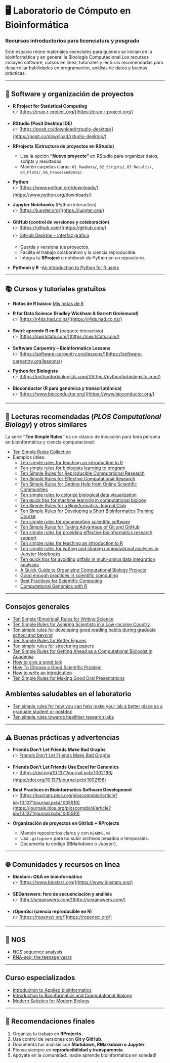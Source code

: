 # 🖥️ Laboratorio de Cómputo en Bioinformática  
### Recursos introductorios para licenciatura y posgrado

Este espacio reúne materiales esenciales para quienes se inician en la bioinformática y en general la Bioología Computacional 
Los recursos incluyen software, cursos en línea, tutoriales y lecturas recomendadas para desarrollar habilidades en programación, análisis de datos y buenas prácticas.

---

## 🚀 Software y organización de proyectos

- **R Project for Statistical Computing**  
  👉 [https://cran.r-project.org/](https://cran.r-project.org/)

- **RStudio (Posit Desktop IDE)**  
  👉 [https://posit.co/download/rstudio-desktop/](https://posit.co/download/rstudio-desktop/)

- **RProjects (Estructura de proyectos en RStudio)**  
  - Usa la opción **“Nuevo proyecto”** en RStudio para organizar datos, scripts y resultados.  
  - Mantén carpetas claras: `01_RawData/`, `02_Scripts/`, `03_Results/`, `04_Plots/`, `05_ProcessedData/`.

- **Python**  
  👉 [https://www.python.org/downloads/](https://www.python.org/downloads/)

- **Jupyter Notebooks** (Python interactivo)  
  👉 [https://jupyter.org/](https://jupyter.org/)

- **GitHub (control de versiones y colaboración)**  
  👉 [https://github.com/](https://github.com/)  
  👉 [GitHub Desktop – interfaz gráfica](https://desktop.github.com/)  
  - Guarda y versiona tus proyectos.  
  - Facilita el trabajo colaborativo y la ciencia reproducible.  
  - Integra tu **RProject** o notebook de Python en un repositorio.
- **Pythoon y R**
  -[An introduction to Python for R users](https://occasionaldivergences.com/posts/python-intro/)      

---

## 📚 Cursos y tutoriales gratuitos

-  **Notas de R básico**
    [Mis notas de R](https://robertoalvarezm.github.io/Bioinformatica_R_Basico_Notas/)
- **R for Data Science (Hadley Wickham & Garrett Grolemund)**  
  👉 [https://r4ds.had.co.nz/](https://r4ds.had.co.nz/)

- **Swirl: aprende R en R** (paquete interactivo)  
  👉 [https://swirlstats.com/](https://swirlstats.com/)

- **Software Carpentry – Bioinformatics Lessons**  
  👉 [https://software-carpentry.org/lessons/](https://software-carpentry.org/lessons/)

- **Python for Biologists**  
  👉 [https://pythonforbiologists.com/](https://pythonforbiologists.com/)

- **Bioconductor (R para genómica y transcriptómica)**  
  👉 [https://www.bioconductor.org/](https://www.bioconductor.org/)

---

## 📝 Lecturas recomendadas (*PLOS Computational Biology*)  y otros similares

La serie **“Ten Simple Rules”** es un clásico de iniciación para toda persona en bioinformática y ciencia computacional:  

- [Ten Simple Rules Collection](https://collections.plos.org/ten-simple-rules/)  
- Ejemplos útiles:
  - [Ten simple rules for teaching an introduction to R](https://journals.plos.org/ploscompbiol/article?id=10.1371/journal.pcbi.1012018)
  - [Ten simple rules for biologists learning to program](https://journals.plos.org/ploscompbiol/article?id=10.1371%2Fjournal.pcbi.1005871)
  - [Ten Simple Rules for Reproducible Computational Research](https://journals.plos.org/ploscompbiol/article?id=10.1371/journal.pcbi.1003285)  
  - [Ten Simple Rules for Effective Computational Research](https://journals.plos.org/ploscompbiol/article?id=10.1371/journal.pcbi.1003506)  
  - [Ten Simple Rules for Getting Help from Online Scientific Communities](https://journals.plos.org/ploscompbiol/article?id=10.1371/journal.pcbi.1002202)
  - [Ten simple rules to colorize biological data visualization](https://journals.plos.org/ploscompbiol/article?id=10.1371/journal.pcbi.1008259)
  - [Ten quick tips for machine learning in computational biology](https://biodatamining.biomedcentral.com/articles/10.1186/s13040-017-0155-3)
  - [Ten Simple Rules for a Bioinformatics Journal Club](https://journals.plos.org/ploscompbiol/article?id=10.1371/journal.pcbi.1004526)
  - [Ten Simple Rules for Developing a Short Bioinformatics Training Course](https://journals.plos.org/ploscompbiol/article?id=10.1371/journal.pcbi.1009218)
  - [Ten simple rules for documenting scientific software](https://journals.plos.org/ploscompbiol/article?id=10.1371/journal.pcbi.1006561)
  - [Ten Simple Rules for Taking Advantage of Git and GitHub](https://journals.plos.org/ploscompbiol/article?id=10.1371/journal.pcbi.1004947)
  - [Ten simple rules for providing effective bioinformatics research support](https://journals.plos.org/ploscompbiol/article?id=10.1371/journal.pcbi.1009218)
  - [Ten simple rules for teaching an introduction to R](https://journals.plos.org/ploscompbiol/article?id=10.1371/journal.pcbi.1012018)
  - [Ten simple rules for writing and sharing computational analyses in Jupyter Notebooks](https://journals.plos.org/ploscompbiol/article?id=10.1371/journal.pcbi.1007007)
  - [Ten quick tips for avoiding pitfalls in multi-omics data integration analyses](https://journals.plos.org/ploscompbiol/article?id=10.1371/journal.pcbi.1011224)
  - [A Quick Guide to Organizing Computational Biology Projects](https://journals.plos.org/ploscompbiol/article?id=10.1371%2Fjournal.pcbi.1000424)
  - [Good enough practices in scientific computing](https://journals.plos.org/ploscompbiol/article?id=10.1371%2Fjournal.pcbi.1005510)
  - [Best Practices for Scientific Computing](https://journals.plos.org/plosbiology/article?id=10.1371%2Fjournal.pbio.1001745)
  - [Computational Genomics with R](https://compgenomr.github.io/book/)

---
## Consejos generales

  -  [Ten Simple (Empirical) Rules for Writing Science](https://journals.plos.org/ploscompbiol/article?id=10.1371/journal.pcbi.1004205)
  -  [Ten Simple Rules for Aspiring Scientists in a Low-Income Country](https://journals.plos.org/ploscompbiol/article?id=10.1371/journal.pcbi.1000024)
  -  [Ten simple rules for developing good reading habits during graduate school and beyond](https://journals.plos.org/ploscompbiol/article?id=10.1371/journal.pcbi.1006467)
  -  [Ten Simple Rules for Better Figures](https://journals.plos.org/ploscompbiol/article?id=10.1371/journal.pcbi.1003833)
  -  [Ten simple rules for structuring papers](https://journals.plos.org/ploscompbiol/article?id=10.1371/journal.pcbi.1005619)
  -  [Ten Simple Rules for Getting Ahead as a Computational Biologist in Academia ](https://journals.plos.org/ploscompbiol/article?id=10.1371/journal.pcbi.1006561)
  -  [How to give a good talk](https://www.sciencedirect.com/science/article/pii/S1097276509007424#:~:text=First%2C%20make%20eye%20contact%20with,we%20already%20anticipate%20the%20question.)
  -  [How To Choose a Good Scientific Problem](https://www.sciencedirect.com/science/article/pii/S1097276509006418)
  -  [How to write an introdcution](https://academic-englishuk.com/write-academic-introduction/)
  -  [Ten Simple Rules for Making Good Oral Presentations](https://journals.plos.org/ploscompbiol/article?id=10.1371/journal.pcbi.0030077)
  
## Ambientes saludables en el laboratorio

  -  [Ten simple rules for how you can help make your lab a better place as a graduate student or postdoc](https://journals.plos.org/ploscompbiol/article?id=10.1371/journal.pcbi.1010673)
  -  [Ten simple rules towards healthier research labs](https://journals.plos.org/ploscompbiol/article?id=10.1371/journal.pcbi.1006914)
  
---
## ⚠️ Buenas prácticas y advertencias  

- **Friends Don’t Let Friends Make Bad Graphs**  
  👉 [Friends Don’t Let Friends Make Bad Graphs](https://github.com/cxli233/FriendsDontLetFriends)

- **Friends Don’t Let Friends Use Excel for Genomics**  
  👉 [https://doi.org/10.1371/journal.pcbi.1002196](https://doi.org/10.1371/journal.pcbi.1002196)

- **Best Practices in Bioinformatics Software Development**  
  👉 [https://journals.plos.org/ploscompbiol/article?id=10.1371/journal.pcbi.1005510](https://journals.plos.org/ploscompbiol/article?id=10.1371/journal.pcbi.1005510)

- **Organización de proyectos en GitHub + RProjects**  
  - Mantén repositorios claros y con `README.md`.  
  - Usa `.gitignore` para no subir archivos pesados o temporales.  
  - Documenta tu código (RMarkdown o Jupyter).  

---

## 🌐 Comunidades y recursos en línea

- **Biostars: Q&A en bioinformática**  
  👉 [https://www.biostars.org/](https://www.biostars.org/)

- **SEQanswers: foro de secuenciación y análisis**  
  👉 [http://seqanswers.com/](http://seqanswers.com/)

- **rOpenSci (ciencia reproducible en R)**  
  👉 [https://ropensci.org/](https://ropensci.org/)

---
## 🧬 NGS

- [NGS sequence analysis](https://bioinf.comav.upv.es/courses/sequence_analysis/index.html)
- [RNA-seq: the teenage years](https://www.uab.edu/hcgs/images/PDF_documents/RNA_sequencing-the_teenage_years_Nat_Rev_Genetics.pdf)
---
## Curso especializados

-  [Introduction to Applied bioinformatics](https://readiab.org/introduction.html)
-  [Introduction to Bioinformatics and Computational Biology](https://liulab-dfci.github.io/bioinfo-combio/)
-  [Modern Satistics for Modern Biology](https://web.stanford.edu/class/bios221/book/)
---
## 📌 Recomendaciones finales

1. Organiza tu trabajo en **RProjects**.  
2. Usa control de versiones con **Git y GitHub**.  
3. Documenta tus análisis con **Markdown, RMarkdown o Jupyter**.  
4. Piensa siempre en **reproducibilidad y transparencia**.  
5. Apóyate en la comunidad: ¡nadie aprende bioinformática en soledad!  
